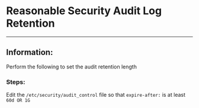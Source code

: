 # Reasonable Security Audit Log Retention
------------------------------------
## Information:

Perform the following to set the audit retention length
### Steps:

Edit the ```/etc/security/audit_control``` file so that ```expire-after:``` is at least ```60d OR 1G```